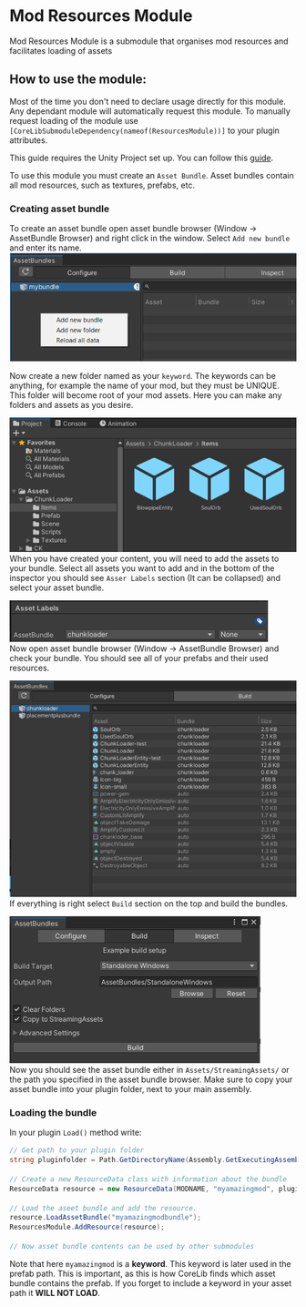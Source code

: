 # Mod Resources Module
Mod Resources Module is a submodule that organises mod resources and facilitates loading of assets

## How to use the module:
Most of the time you don't need to declare usage directly for this module. Any dependant module will automatically request this module. To manually request loading of the module use `[CoreLibSubmoduleDependency(nameof(ResourcesModule))]` to your plugin attributes.

This guide requires the Unity Project set up. You can follow this [guide](https://core-keeper-modding.gitbook.io/modding-wiki/modding/unity-setup).

To use this module you must create an `Asset Bundle`. Asset bundles contain all mod resources, such as textures, prefabs, etc. 

### Creating asset bundle

To create an asset bundle open asset bundle browser (Window -> AssetBundle Browser) and right click in the window. Select `Add new bundle` and enter its name.  
![Create bundle](./documentation/createBundle.png)<br>

Now create a new folder named as your `keyword`. The keywords can be anything, for example the name of your mod, but they must be UNIQUE. This folder will become root of your mod assets. Here you can make any folders and assets as you desire.

![Folder structure](./documentation/folderStructure.png)<br>
When you have created your content, you will need to add the assets to your bundle. Select all assets you want to add and in the bottom of the inspector you should see `Asser Labels` section (It can be collapsed) and select your asset bundle.

![Assign the bundle](./documentation/assignTheBundle.png)<br>
Now open asset bundle browser (Window -> AssetBundle Browser) and check your bundle. You should see all of your prefabs and their used resources.

![AssetBundle Browser](./documentation/bundleBrowser.png)<br>
If everything is right select `Build` section on the top and build the bundles.

![Build The Bundle](./documentation/BuildIT.png)<br>
Now you should see the asset bundle either in `Assets/StreamingAssets/` or the path you specified in the asset bundle browser. Make sure to copy your asset bundle into your plugin folder, next to your main assembly.

### Loading the bundle

In your plugin `Load()` method write:
```cs
// Get path to your plugin folder
string pluginfolder = Path.GetDirectoryName(Assembly.GetExecutingAssembly().Location);

// Create a new ResourceData class with information about the bundle
ResourceData resource = new ResourceData(MODNAME, "myamazingmod", pluginfolder);

// Load the aseet bundle and add the resource.
resource.LoadAssetBundle("myamazingmodbundle");
ResourcesModule.AddResource(resource);

// Now asset bundle contents can be used by other submodules
```
Note that here `myamazingmod` is a <b>keyword</b>. This keyword is later used in the prefab path. This is important, as this is how CoreLib finds which asset bundle contains the prefab. If you forget to include a keyword in your asset path it <b>WILL NOT LOAD</b>.